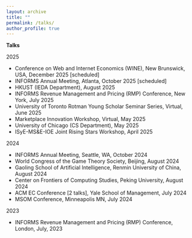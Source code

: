 ```yaml
---
layout: archive
title: ""
permalink: /talks/
author_profile: true
---
```





**Talks**

2025

- Conference on Web and Internet Economics (WINE), New Brunswick, USA, December 2025 [scheduled]
- INFORMS Annual Meeting, Atlanta, October 2025 [scheduled]
- HKUST (IEDA Department), August 2025
- INFORMS Revenue Management and Pricing (RMP) Conference, New York, July 2025
- University of Toronto Rotman Young Scholar Seminar Series, Virtual, June 2025
- Marketplace Innovation Workshop, Virtual, May 2025
- University of Chicago (CS Department), May 2025
- ISyE-MS&E-IOE Joint Rising Stars Workshop, April 2025

2024


- INFORMS Annual Meeting, Seattle, WA, October 2024
- World Congress of the Game Theory Society, Beijing, August 2024
- Gaoling School of Artificial Intelligence, Renmin University of China, August 2024
- Center on Frontiers of Computing Studies, Peking University, August 2024
- ACM EC Conference [2 talks], Yale School of Management, July 2024
- MSOM Conference, Minneapolis MN, July 2024

2023

- INFORMS Revenue Management and Pricing (RMP) Conference, London, July, 2023
















